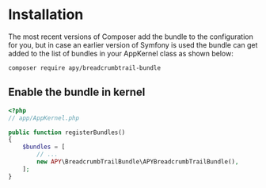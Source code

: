 Installation
============

The most recent versions of Composer add the bundle to the configuration for you, but
in case an earlier version of Symfony is used the bundle can get added to the list
of bundles in your AppKernel class as shown below:

```
composer require apy/breadcrumbtrail-bundle
```

## Enable the bundle in kernel

```php
<?php
// app/AppKernel.php

public function registerBundles()
{
    $bundles = [
        // ...
        new APY\BreadcrumbTrailBundle\APYBreadcrumbTrailBundle(),
    ];
}
```

